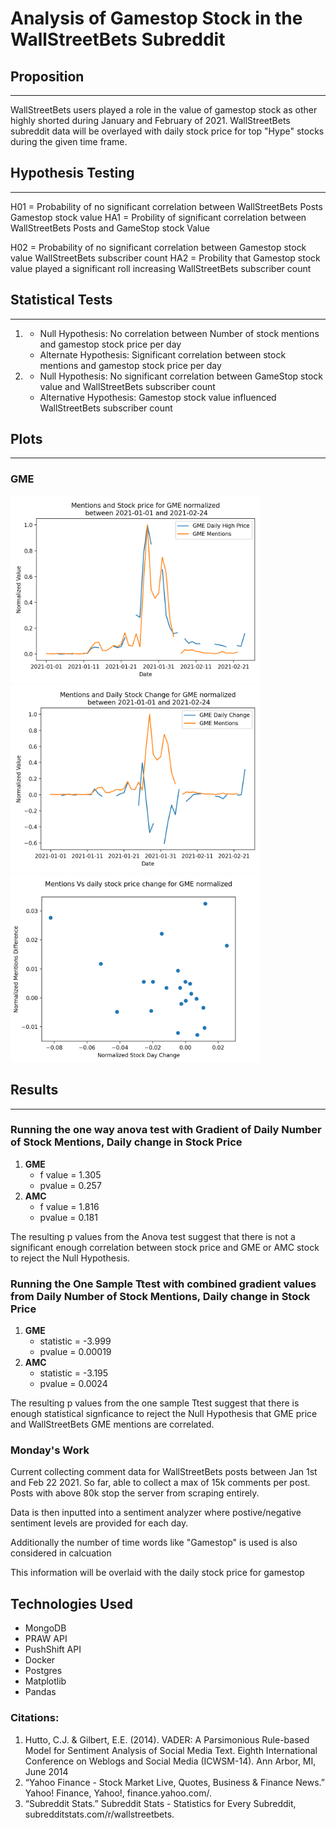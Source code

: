 # Analysis of Gamestop Stock in the WallStreetBets Subreddit

## Proposition
----------------------------------------------------------------------------------------------------------------
WallStreetBets users played a role in the value of gamestop stock as other highly shorted
during January and February of 2021. WallStreetBets subreddit data will be overlayed with daily stock
price for top "Hype" stocks during the given time frame. 

## Hypothesis Testing
----------------------------------------------------------------------------------------------------------------
H01 = Probability of no significant correlation between WallStreetBets Posts Gamestop stock value
HA1 = Probility of significant correlation between WallStreetBets Posts and GameStop stock Value

H02 = Probability of no significant correlation between Gamestop stock value WallStreetBets subscriber count
HA2 = Probility that Gamestop stock value played a significant roll increasing WallStreetBets subscriber count


## Statistical Tests
----------------------------------------------------------------------------------------------------------------
1.  
    * Null Hypothesis: No correlation between Number of stock mentions and gamestop stock price per day
    * Alternate Hypothesis: Significant correlation between stock mentions and gamestop stock price per day

2.  
    * Null Hypothesis: No significant correlation between GameStop stock value and WallStreetBets subscriber count
    * Alternative Hypothesis: Gamestop stock value influenced WallStreetBets subscriber count


## Plots
----------------------------------------------------------------------------------------------------------------
### GME
<img src="figures/GME_Mentions_Price.png" alt="alt text" width=400 height=300>
<img src="figures/GME_Mentions_Changes.png" alt="alt text" width=400 height=300>
<img src="figures/GME_Mentions_vs_Day_Change_Norm.png" alt="alt text" width=400 height=300>



## Results
----------------------------------------------------------------------------------------------------------------

###  Running the one way anova test with Gradient of Daily Number of Stock Mentions, Daily change in Stock Price
1.  **GME**
    *  f value = 1.305
    *  pvalue = 0.257
2.  **AMC**
    *  f value = 1.816
    *  pvalue = 0.181

The resulting p values from the Anova test suggest that there is not a significant enough correlation between stock
price and GME or AMC stock to reject the Null Hypothesis.

###  Running the One Sample Ttest with combined gradient values from Daily Number of Stock Mentions, Daily change in Stock Price
1.  **GME**
    *  statistic = -3.999
    *  pvalue = 0.00019
2.  **AMC**
    *  statistic = -3.195
    *  pvalue = 0.0024

The resulting p values from the one sample Ttest suggest that there is enough statistical signficance to reject the Null Hypothesis that GME price
and WallStreetBets GME mentions are correlated.




### Monday's Work
Current collecting comment data for WallStreetBets posts between Jan 1st
and Feb 22 2021. So far, able to collect a max of 15k comments per post.
Posts with above 80k stop the server from scraping entirely.

Data is then inputted into a sentiment analyzer where postive/negative sentiment levels are provided for each day.

Additionally the number of time words like "Gamestop" is used is also considered in calcuation

This information will be overlaid with the daily stock price for gamestop

## Technologies Used
* MongoDB
* PRAW API
* PushShift API
* Docker
* Postgres
* Matplotlib
* Pandas


### Citations:
1.  Hutto, C.J. & Gilbert, E.E. (2014). VADER: A Parsimonious Rule-based Model for Sentiment Analysis of Social Media Text. Eighth International Conference on Weblogs and Social Media (ICWSM-14). Ann Arbor, MI, June 2014
2.  “Yahoo Finance - Stock Market Live, Quotes, Business &amp; Finance News.” Yahoo! Finance, Yahoo!, finance.yahoo.com/.
3.  “Subreddit Stats.” Subreddit Stats - Statistics for Every Subreddit, subredditstats.com/r/wallstreetbets. 
